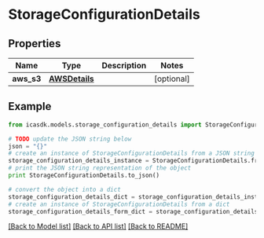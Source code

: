 # StorageConfigurationDetails


## Properties
Name | Type | Description | Notes
------------ | ------------- | ------------- | -------------
**aws_s3** | [**AWSDetails**](AWSDetails.md) |  | [optional] 

## Example

```python
from icasdk.models.storage_configuration_details import StorageConfigurationDetails

# TODO update the JSON string below
json = "{}"
# create an instance of StorageConfigurationDetails from a JSON string
storage_configuration_details_instance = StorageConfigurationDetails.from_json(json)
# print the JSON string representation of the object
print StorageConfigurationDetails.to_json()

# convert the object into a dict
storage_configuration_details_dict = storage_configuration_details_instance.to_dict()
# create an instance of StorageConfigurationDetails from a dict
storage_configuration_details_form_dict = storage_configuration_details.from_dict(storage_configuration_details_dict)
```
[[Back to Model list]](../README.md#documentation-for-models) [[Back to API list]](../README.md#documentation-for-api-endpoints) [[Back to README]](../README.md)


